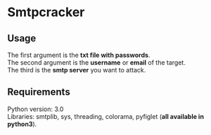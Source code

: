 # Smtpcracker
## Usage
The first argument is the **txt file with passwords**.                                                                                                                   
The second argument is the **username** or **email** of the target.                                                                                                   
The third is the **smtp server** you want to attack.
## Requirements
Python version: 3.0                                                                                                                                                                      
Libraries: smtplib, sys, threading, colorama, pyfiglet (**all available in python3**).
